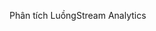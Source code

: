 <span data-ttu-id="9d333-101">Phân tích Luồng</span><span class="sxs-lookup"><span data-stu-id="9d333-101">Stream Analytics</span></span>